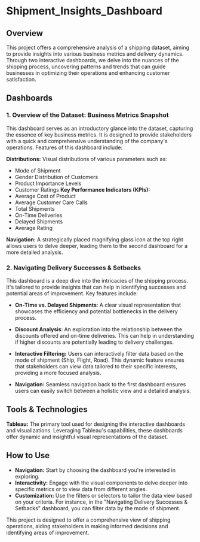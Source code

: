 # Shipment_Insights_Dashboard
## Overview
This project offers a comprehensive analysis of a shipping dataset, aiming to provide insights into various business metrics and delivery dynamics. Through two interactive dashboards, we delve into the nuances of the shipping process, uncovering patterns and trends that can guide businesses in optimizing their operations and enhancing customer satisfaction.

## Dashboards
### 1. Overview of the Dataset: Business Metrics Snapshot
This dashboard serves as an introductory glance into the dataset, capturing the essence of key business metrics. It is designed to provide stakeholders with a quick and comprehensive understanding of the company's operations. Features of this dashboard include:

**Distributions:** Visual distributions of various parameters such as:
* Mode of Shipment
* Gender Distribution of Customers
* Product Importance Levels
* Customer Ratings
**Key Performance Indicators (KPIs):**
* Average Cost of Product
* Average Customer Care Calls
* Total Shipments
* On-Time Deliveries
* Delayed Shipments
* Average Rating

**Navigation:** A strategically placed magnifying glass icon at the top right allows users to delve deeper, leading them to the second dashboard for a more detailed analysis.

### 2. Navigating Delivery Successes & Setbacks
This dashboard is a deep dive into the intricacies of the shipping process. It's tailored to provide insights that can help in identifying successes and potential areas of improvement. Key features include:

* **On-Time vs. Delayed Shipments**: A clear visual representation that showcases the efficiency and potential bottlenecks in the delivery process.

* **Discount Analysis**: An exploration into the relationship between the discounts offered and on-time deliveries. This can help in understanding if higher discounts are potentially leading to delivery challenges.

* **Interactive Filtering:** Users can interactively filter data based on the mode of shipment (Ship, Flight, Road). This dynamic feature ensures that stakeholders can view data tailored to their specific interests, providing a more focused analysis.

* **Navigation:** Seamless navigation back to the first dashboard ensures users can easily switch between a holistic view and a detailed analysis.

## Tools & Technologies
**Tableau:** The primary tool used for designing the interactive dashboards and visualizations. Leveraging Tableau's capabilities, these dashboards offer dynamic and insightful visual representations of the dataset.
## How to Use
* **Navigation:** Start by choosing the dashboard you're interested in exploring.
* **Interactivity:** Engage with the visual components to delve deeper into specific metrics or to view data from different angles.
* **Customization:** Use the filters or selectors to tailor the data view based on your criteria. For instance, in the "Navigating Delivery Successes & Setbacks" dashboard, you can filter data by the mode of shipment.


This project is designed to offer a comprehensive view of shipping operations, aiding stakeholders in making informed decisions and identifying areas of improvement.
